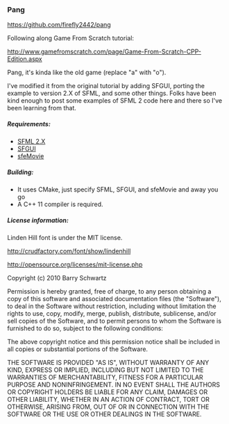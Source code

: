 ### Pang

https://github.com/firefly2442/pang


Following along Game From Scratch tutorial:

http://www.gamefromscratch.com/page/Game-From-Scratch-CPP-Edition.aspx

Pang, it's kinda like the old game (replace "a" with "o").

I've modified it from the original tutorial by adding SFGUI, porting
the example to version 2.X of SFML, and some other things.  Folks have been
kind enough to post some examples of SFML 2 code here and there so
I've been learning from that.


##### Requirements:

* [SFML 2.X](http://www.sfml-dev.org/)
* [SFGUI](https://github.com/TankOs/SFGUI)
* [sfeMovie](https://github.com/Yalir/sfeMovie)

##### Building:

* It uses CMake, just specify SFML, SFGUI, and sfeMovie and away you go
* A C++ 11 compiler is required.


##### License information:

Linden Hill font is under the MIT license.

http://crudfactory.com/font/show/lindenhill

http://opensource.org/licenses/mit-license.php

Copyright (c) 2010 Barry Schwartz

Permission is hereby granted, free of charge, to any person obtaining a copy
of this software and associated documentation files (the "Software"), to deal
in the Software without restriction, including without limitation the rights
to use, copy, modify, merge, publish, distribute, sublicense, and/or sell
copies of the Software, and to permit persons to whom the Software is
furnished to do so, subject to the following conditions:

The above copyright notice and this permission notice shall be included in
all copies or substantial portions of the Software.

THE SOFTWARE IS PROVIDED "AS IS", WITHOUT WARRANTY OF ANY KIND, EXPRESS OR
IMPLIED, INCLUDING BUT NOT LIMITED TO THE WARRANTIES OF MERCHANTABILITY,
FITNESS FOR A PARTICULAR PURPOSE AND NONINFRINGEMENT. IN NO EVENT SHALL THE
AUTHORS OR COPYRIGHT HOLDERS BE LIABLE FOR ANY CLAIM, DAMAGES OR OTHER
LIABILITY, WHETHER IN AN ACTION OF CONTRACT, TORT OR OTHERWISE, ARISING FROM,
OUT OF OR IN CONNECTION WITH THE SOFTWARE OR THE USE OR OTHER DEALINGS IN
THE SOFTWARE.
